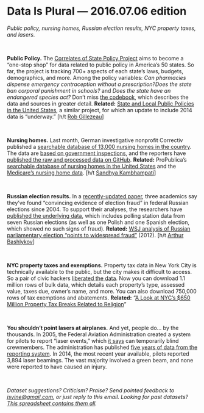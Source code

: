 Data Is Plural — 2016.07.06 edition
===================================

*Public policy, nursing homes, Russian election results, NYC property taxes, and lasers.*

&nbsp;

**Public Policy.** The [Correlates of State Policy Project](http://ippsr.msu.edu/public-policy/correlates-state-policy) aims to become a “one-stop shop” for data related to public policy in America’s 50 states. So far, the project is tracking 700+ aspects of each state’s laws, budgets, demographics, and more. Among the policy variables: *Can pharmacies dispense emergency contraception without a prescription?Does the state ban corporal punishment in schools?* and *Does the state have an endangered species act?* Don’t miss [the codebook](http://www.matthewg.org/correlatesofstatepolicyprojectv1Codebook.pdf), which describes the data and sources in greater detail. **Related:** [State and Local Public Policies in the United States](http://www.statepolicyindex.com/about/), a similar project, for which an update to include 2014 data is “underway.” [h/t [Rob Gillezeau](https://twitter.com/robgillezeau/status/746080180280537088)]

&nbsp;

**Nursing homes.** Last month, German investigative nonprofit Correctiv published a [searchable database of 13,000 nursing homes in the country](https://correctiv.org/en/investigations/nursing-homes/guide/). The data are [based on government inspections](https://correctiv.org/en/investigations/nursing-homes/articles/2016/06/09/nursing-homes-what-we-know-what-we-do-not-know/), and the reporters have [published the raw and processed data on GitHub](https://github.com/correctiv/pflege-notebook). **Related:** ProPublica’s [searchable database of nursing homes in the United States](http://projects.propublica.org/nursing-homes/) and the [Medicare’s nursing home data](https://data.medicare.gov/data/nursing-home-compare). [h/t [Sandhya Kambhampati](https://twitter.com/sandhya__k)]

&nbsp;

**Russian election results.** In a [recently-updated paper](http://arxiv.org/abs/1410.6059), three academics say they’ve found “convincing evidence of election fraud” in federal Russian elections since 2004. To support their analyses, the researchers have [published the underlying data](https://figshare.com/articles/kobakEtAl_AOAS2016_suppData_zip/3126883), which includes polling station data from seven Russian elections (as well as one Polish and one Spanish election, which showed no such signs of fraud). **Related:** [WSJ analysis of Russian parliamentary election “points to widespread fraud”](http://www.wsj.com/articles/SB10001424052970203391104577124540544822220) (2012). [h/t [Arthur Bashlykov](https://www.linkedin.com/in/arthur-bashlykov-8a3b2b102)]

&nbsp;

**NYC property taxes and exemptions.** Property tax data in New York City is technically available to the public, but the city makes it difficult to access. So a pair of civic hackers [liberated the data](http://chriswhong.com/open-data/liberating-data-from-nyc-property-tax-bills/). Now you can download 1.1 million rows of bulk data, which details each property’s type, assessed value, taxes due, owner’s name, and more. You can also download 750,000 rows of tax exemptions and abatements. **Related:** “[A Look at NYC’s $650 Million Property Tax Breaks Related to Religion](http://iquantny.tumblr.com/post/146688053904/payer-or-prayer-a-look-at-nycs-650-million)”

&nbsp;

**You shouldn’t point lasers at airplanes.** And yet, people do... by the thousands. In 2005, the Federal Aviation Administration created a system for pilots to report “laser events,” which [it says](http://www.faa.gov/news/press_releases/news_story.cfm?newsId=12765) can temporarily blind crewmembers. The administration has published [five years of data from the reporting system](http://www.faa.gov/about/initiatives/lasers/laws/). In 2014, the most recent year available, pilots reported 3,894 laser beamings. The vast majority involved a green beam, and none were reported to have caused an injury.

&nbsp;

*Dataset suggestions? Criticism? Praise? Send pointed feedback to <jsvine@gmail.com>, or just reply to this email. Looking for past datasets? [This spreadsheet contains them all](https://docs.google.com/spreadsheets/d/1wZhPLMCHKJvwOkP4juclhjFgqIY8fQFMemwKL2c64vk).*